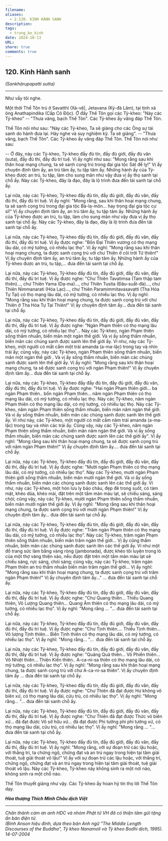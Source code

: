 ```yaml
---
filename: 
aliases:
  - 2.120. KINH HÀNH SANH
description: 
tags:
  - trung_bo_kinh
date: 2024-10-13
URL: 
share: true
comments: true
---
```

## 120. Kinh Hành sanh  
_(Sankhàrupapatti sutta)_

---

Như vầy tôi nghe.

Một thời Thế Tôn trú ở Savatthi (Xá-vệ), Jetavana (Kỳ-đà Lâm), tại tịnh xá ông Anathapindika (Cấp Cô Ðộc). Ở đấy Thế Tôn gọi các Tỷ-kheo: "Này các Tỷ-kheo" -- "Thưa vâng, bạch Thế Tôn". Các Tỷ-kheo ấy vâng đáp Thế Tôn.

Thế Tôn nói như sau: "Này các Tỷ-kheo, Ta sẽ giảng cho các Ông sự tái sanh do hành đưa lại. Hãy nghe và suy nghiệm kỹ. Ta sẽ giảng". -- "Thưa vâng, bạch Thế Tôn". Các Tỷ-kheo ấy vâng đáp Thế Tôn. Thế Tôn nói như sau:

-- Ở đây, này các Tỷ-kheo, Tỷ-kheo đầy đủ tín, đầy đủ giới, đầy đủ văn (suta), đầy đủ thí, đầy đủ trí tuệ. Vị ấy nghĩ như sau: "Mong rằng sau khi thân hoại mạng chung, ta sẽ sanh cọng trú trong đại gia tộc Sát đế lỵ!" Vị ấy chuyên định tâm ấy, an trú tâm ấy, tu tập tâm ấy. Những hành ấy của Tỷ-kheo được an trú, tu tập, làm cho sung mãn như vậy đưa vị ấy thọ sanh tại chỗ ấy. Này các Tỷ-kheo, đây là đạo, đây là lộ trình đưa đến tái sanh tại chỗ ấy.

Lại nữa, này các Tỷ-kheo, Tỷ-kheo đầy đủ tín, đầy đủ giới, đầy đủ văn, đầy đủ thí, đầy đủ trí tuệ. Vị ấy nghĩ: "Mong rằng, sau khi thân hoại mạng chung, ta sẽ sanh cọng trú trong đại gia tộc Bà-la-môn... hay trong đại gia tộc cư sĩ!" Vị ấy chuyên định tâm ấy, an trú tâm ấy, tu tập tâm ấy. Những hành ấy của Tỷ-kheo được an trú, tu tập, làm cho sung mãn như vậy đưa vị ấy thọ sanh tại chỗ ấy. Này các Tỷ-kheo, đây là đạo, đây là lộ trình đưa đến tái sanh tại chỗ ấy.

Lại nữa, này các Tỷ-kheo, Tỷ-kheo đầy đủ tín, đầy đủ giới, đầy đủ văn, đầy đủ thí, đầy đủ trí tuệ. Vị ấy được nghe: "Bốn Ðại Thiên vương có thọ mạng lâu dài, có mỹ tướng, có nhiều lạc thọ". Vị ấy nghĩ: "Mong rằng sau khi thân hoại mạng chung, ta được sanh cọng trú với chư Thiên ở cõi trời Tứ thiên!" Vị ấy chuyên định tâm ấy, an trú tâm ấy, tu tập tâm ấy. Những hành ấy của Tỷ-kheo được an trú, tu tập,... đưa đến tái sanh tại chỗ ấy.

Lại nữa, này các Tỷ-kheo, Tỷ-kheo đầy đủ tín, đầy đủ giới, đầy đủ văn, đầy đủ thí, đầy đủ trí tuệ. Vị ấy được nghe: "Chư Thiên Tavatimsa (Tam thập tam thiên)..., chư Thiên Yama (Dạ-ma)..., chư Thiên Tusita (Ðâu-suất-đà)..., chư Thiên Nimmanarati (Hóa Lạc)..., chư Thiên Paramimmitavasavatti (Tha Hóa Tự Tại) có thọ mạng lâu dài, có mỹ tướng, có nhiều lạc thọ. Vị ấy nghĩ: "Mong rằng sau khi thân hoại mạng chung, ta được sanh cọng trú với chư Thiên ở Tha Hóa Tự Tại Thiên!" Vị ấy chuyên định tâm ấy... đưa đến tái sanh tại chỗ ấy.

Lại nữa, này các Tỷ-kheo, Tỷ-kheo đầy đủ tín, đầy đủ giới, đầy đủ văn, đầy đủ thí, đầy đủ trí tuệ. Vị ấy được nghe: "Ngàn Phạm thiên có thọ mạng lâu dài, có mỹ tướng, có nhiều lạc thọ"... Này các Tỷ-kheo, ngàn Phạm thiên sống thấm nhuần, biến mãn một ngàn thế giới. Và vị ấy sống thấm nhuần, biến mãn các chúng sanh được sanh lên thế giới ấy. Ví như, này các Tỷ-kheo, một người có mắt cầm một trái amanda (a-ma-lặc) trong tay và nhìn trái ấy; cũng vậy, này các Tỷ-kheo, ngàn Phạm thiên sống thấm nhuần, biến mãn một ngàn thế giới . Và vị ấy sống thấm nhuần, biến mãn các chúng sanh được sanh lên thế giới ấy. Vị ấy nghĩ: "Mong rằng sau khi thân hoại mạng chung, ta sẽ được sanh cọng trú với ngàn Phạm thiên!" Vị ấy chuyên định tâm ấy... đưa đến tái sanh tại chỗ ấy.

Lại nữa, này các Tỷ-kheo, Tỷ-kheo đầy đầy đủ tín, đầy đủ giới, đầy đủ văn, đầy đủ thí, đầy đủ trí tuệ. Vị ấy được nghe: "Hai ngàn Phạm thiên giới... ba ngàn Phạm thiên.. bốn ngàn Phạm thiên... năm ngàn Phạm thiên có thọ mạng lâu dài, có mỹ tướng, có nhiều lạc thọ. Này các Tỷ-kheo, năm ngàn Phạm thiên có thọ mạng lâu dài, có mỹ tướng, có nhiều lạc thọ. Này các Tỷ-kheo, năm ngàn Phạm thiên sống thấm nhuần, biến mãn năm ngàn thế giới. Và vị ấy sống thấm nhuần, biến mãn các chúng sanh được sanh lên thế giới ấy. Ví như này, các Tỷ-kheo, một người có mắt cầm năm trái amanda (a-ma-lặc) trong tay và nhìn các trái ấy. Cũng vậy, này các Tỷ-kheo, năm ngàn Phạm thiên sống thấm nhuần, biến mãn năm ngàn thế giới. Và vị ấy sống thấm nhuần, biến mãn các chúng sanh được sanh lên các thế giới ấy". Vị ấy nghĩ: "Mong rằng sau khi thân hoại mạng chung, ta sẽ được sanh cọng trú với năm ngàn Phạm thiên!" Vị ấy chuyên định tâm ấy.... đưa đến tái sanh tại chỗ ấy.

Lại nữa, này các Tỷ-kheo, Tỷ-kheo đầy đủ tín, đầy đủ giới, đầy đủ văn, đầy đủ thí, đầy đủ trí tuệ. Vị ấy được nghe: "Mười ngàn Phạm thiên có thọ mạng lâu dài, có mỹ tướng, có nhiều lạc thọ". Này các Tỷ-kheo, mười ngàn Phạm thiên giới sống thấm nhuần, biến mãn mười ngàn thế giới. Và vị ấy sống thấm nhuần, biến mãn các chúng sanh được sanh lên các thế giới ấy. Ví như, này các Tỷ-kheo, một hòn lưu ly bảo châu, đẹp đẽ trong suốt, có tám mặt, khéo dũa, khéo mài, đặt trên một tấm màn màu lạt, sẽ chiếu sáng, sáng chói; cũng vậy, này các Tỷ-kheo, mười ngàn Phạm thiên sống thấm nhuần, biến mãn mười ngàn thế giới ấy. Vị ấy nghĩ: "Mong rằng sau khi thân hoại mạng chung, ta được sanh cọng trú với mười ngàn Phạm thiên!" Vị ấy chuyên định tâm ấy... đưa đến tái sanh tại chỗ ấy.

Lại nữa, này các Tỷ-kheo, Tỷ-kheo đầy đủ tín, đầy đủ giới, đầy đủ văn, đầy đủ thí, đầy đủ trí tuệ. Vị ấy được nghe: "Trăm ngàn Phạm thiên có thọ mạng lâu dài, có mỹ tướng, có nhiều lạc thọ". Này các Tỷ-kheo, trăm ngàn Phạm thiên sống thấm nhuần, biến mãn trăm ngàn thế giới... Vị ấy cũng thấm nhuần, biến mãn các chúng sanh được sanh lên các thế giới ấy. Ví như một đồ trang sức làm bằng vàng ròng (jambonada), được khéo tôi luyện trong lò của một thợ vàng thiện xảo, nếu được đặt trên một tấm màn màu lạt sẽ chiếu sáng, rực sáng, chói sáng; cũng vậy, này các Tỷ-kheo, trăm ngàn Phạm thiên an trú thấm nhuần biến mãn trăm ngàn thế giới... Vị ấy nghĩ: "Mong rằng sau khi thân hoại mạng chung, ta được sanh cọng trú với trăm ngàn Phạm thiên!" Vị ấy chuyên định tâm ấy..." ... đưa đến tái sanh tại chỗ ấy.

Lại nữa, này các Tỷ-kheo, Tỷ-kheo đầy đủ tín, đầy đủ giới, đầy đủ văn, đầy đủ thí, đầy đủ trí tuệ. Vị ấy được nghe: "Chư Quang thiên... Thiểu Quang thiên, Vô Lượng Quang thiên... Quang Âm thiên có thọ mạng lâu dài, có mỹ tướng, có nhiều lạc thọ". Vị ấy nghĩ: "Mong rằng ... "... đưa đến tái sanh tại chỗ ấy.

Lại nữa, này các Tỷ-kheo, Tỷ-kheo đầy đủ tín, đầy đủ giới, đầy đủ văn, đầy đủ thí, đầy đủ trí tuệ. Vị ấy được nghe: "Chư Tịnh thiên.... Thiểu Tịnh thiên... Vô lượng Tịnh thiên... Biến Tịnh thiên có thọ mạng lâu dài, có mỹ tướng, có nhiều lạc thọ". Vị ấy nghĩ: "Mong rằng... "...  đưa đến tái sanh tại chỗ ấy.

Lại nữa, này các Tỷ-kheo, Tỷ-kheo đầy đủ tín, đầy đủ giới, đầy đủ văn, đầy đủ thí, đầy đủ trí tuệ. Vị ấy được nghe: "Quảng Quả thiên... Vô Phiền thiên... Vô Nhiệt thiên... Thiện Kiến thiên.. A-ca-ni-sa thiên có thọ mạng lâu dài, có mỹ tướng, có nhiều lạc thọ". Vị ấy nghĩ: "Mong rằng sau khi thân hoại mạng chung, ta được sanh cọng trú với chư A-ca-ni-sa thiên". Vị ấy chuyên định tâm ấy ... đưa đến tái sanh tại chỗ ấy.

Lại nữa, này các Tỷ-kheo, Tỷ-kheo đầy đủ tín, đầy đủ giới, đầy đủ văn, đầy đủ thí, đầy đủ trí tuệ. Vị ấy được nghe: "Chư Thiên đã đạt được Hư không vô biên xứ, có thọ mạng lâu dài, cửu trú, có nhiều lạc thọ". Vị ấy nghĩ: "Mong rằng... "... đưa đến tái sanh chỗ ấy.

Lại nữa, này các Tỷ-kheo, Tỷ-kheo đầy đủ tín, đầy đủ giới, đầy đủ văn, đầy đủ thí, đầy đủ trí tuệ. Vị ấy được nghe: "Chư Thiên đã đạt được Thức vô biên xứ... đã đạt được Vô sở hữu xứ... đã đạt được Phi tưởng phi phi tưởng xứ, có thọ mạng lâu dài, cửu trú, có nhiều lạc thọ". Vị ấy nghĩ: "Mong rằng ... "... đưa đến tái sanh tại chỗ ấy.

Lại nữa, này các Tỷ-kheo, Tỷ-kheo đầy đủ tín, đầy đủ giới, đầy đủ văn, đầy đủ thí, đầy đủ trí tuệ. Vị ấy nghĩ: "Mong rằng, với sự đoạn trừ các lậu hoặc, với thắng trí, ta chứng ngộ, chứng đạt và an trú ngay trong hiện tại tâm giải thoát, tuệ giải thoát vô lậu!" Vị ấy với sự đoạn trừ các lậu hoặc, với thắng trí, chứng ngộ, chứng đạt và an trú ngay trong hiện tại tâm giải thoát, tuệ giải thoát vô lậu. Này các Tỷ-kheo, Tỷ-kheo này không sinh ra một nơi nào, không sinh ra một chỗ nào.

Thế Tôn thuyết giảng như vậy. Các Tỷ-kheo ấy hoan hỷ tín thọ lời Thế Tôn dạy.

_**Hòa thượng Thích Minh Châu dịch Việt**_

---

_Chân thành cám ơn anh HDC và nhóm Phật tử VH đã có thiện tâm gửi tặng ấn bản điện tử.  
(Bình Anson hiệu đính, dựa theo bản Anh ngữ "The Middle Length Discourses of the Buddha", Tỳ kheo Nanamoli và Tỳ kheo Bodhi dịch, 1995).  
14-07-2004_